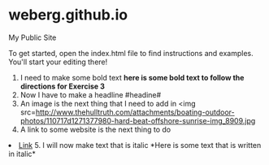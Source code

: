 weberg.github.io
=====================

My Public Site

To get started, open the index.html file to find instructions and examples. You'll start your editing there!

1. I need to make some bold text
**here is some bold text to follow the directions for Exercise 3**
2. Now I have to make a headline
#headine#
3. An image is the next thing that I need to add in
<img src=http://www.thehulltruth.com/attachments/boating-outdoor-photos/110717d1271377980-hard-beat-offshore-sunrise-img_8909.jpg</li>
4. A link to some website is the next thing to do
<li><a href=http://www.coastal.edu/>Link</a>
5. I will now make text that is italic
*Here is some text that is written in italic*
